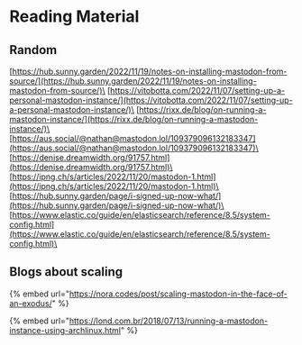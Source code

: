 # Reading Material

## Random

[https://hub.sunny.garden/2022/11/19/notes-on-installing-mastodon-from-source/](https://hub.sunny.garden/2022/11/19/notes-on-installing-mastodon-from-source/)\
[https://vitobotta.com/2022/11/07/setting-up-a-personal-mastodon-instance/](https://vitobotta.com/2022/11/07/setting-up-a-personal-mastodon-instance/)\
[https://rixx.de/blog/on-running-a-mastodon-instance/](https://rixx.de/blog/on-running-a-mastodon-instance/)\
[https://aus.social/@nathan@mastodon.lol/109379096132183347](https://aus.social/@nathan@mastodon.lol/109379096132183347)\
[https://denise.dreamwidth.org/91757.html](https://denise.dreamwidth.org/91757.html)\
[https://ipng.ch/s/articles/2022/11/20/mastodon-1.html](https://ipng.ch/s/articles/2022/11/20/mastodon-1.html)\
[https://hub.sunny.garden/page/i-signed-up-now-what/](https://hub.sunny.garden/page/i-signed-up-now-what/)\
\
[https://www.elastic.co/guide/en/elasticsearch/reference/8.5/system-config.html](https://www.elastic.co/guide/en/elasticsearch/reference/8.5/system-config.html)\


## Blogs about scaling

{% embed url="https://nora.codes/post/scaling-mastodon-in-the-face-of-an-exodus/" %}

{% embed url="https://lond.com.br/2018/07/13/running-a-mastodon-instance-using-archlinux.html" %}
